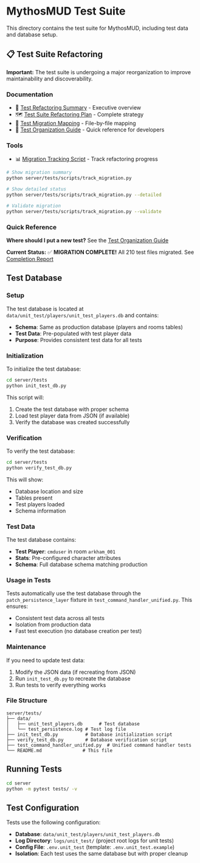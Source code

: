 # MythosMUD Test Suite

This directory contains the test suite for MythosMUD, including test data and database setup.

## 📋 Test Suite Refactoring

**Important:** The test suite is undergoing a major reorganization to improve maintainability and discoverability.

### Documentation
- 📖 [Test Refactoring Summary](../../docs/TEST_REFACTORING_SUMMARY.md) - Executive overview
- 🗺️ [Test Suite Refactoring Plan](../../docs/TEST_SUITE_REFACTORING_PLAN.md) - Complete strategy
- 📍 [Test Migration Mapping](../../docs/TEST_MIGRATION_MAPPING.md) - File-by-file mapping
- 🧭 [Test Organization Guide](./TEST_ORGANIZATION_GUIDE.md) - Quick reference for developers

### Tools
- 📊 [Migration Tracking Script](./scripts/track_migration.py) - Track refactoring progress

```bash
# Show migration summary
python server/tests/scripts/track_migration.py

# Show detailed status
python server/tests/scripts/track_migration.py --detailed

# Validate migration
python server/tests/scripts/track_migration.py --validate
```

### Quick Reference

**Where should I put a new test?** See the [Test Organization Guide](./TEST_ORGANIZATION_GUIDE.md)

**Current Status:** ✅ **MIGRATION COMPLETE!** All 210 test files migrated. See [Completion Report](../../docs/TEST_MIGRATION_COMPLETION_REPORT.md)

## Test Database

### Setup

The test database is located at `data/unit_test/players/unit_test_players.db` and contains:

- **Schema**: Same as production database (players and rooms tables)
- **Test Data**: Pre-populated with test player data
- **Purpose**: Provides consistent test data for all tests

### Initialization

To initialize the test database:

```bash
cd server/tests
python init_test_db.py
```

This script will:
1. Create the test database with proper schema
2. Load test player data from JSON (if available)
3. Verify the database was created successfully

### Verification

To verify the test database:

```bash
cd server/tests
python verify_test_db.py
```

This will show:
- Database location and size
- Tables present
- Test players loaded
- Schema information

### Test Data

The test database contains:

- **Test Player**: `cmduser` in room `arkham_001`
- **Stats**: Pre-configured character attributes
- **Schema**: Full database schema matching production

### Usage in Tests

Tests automatically use the test database through the `patch_persistence_layer` fixture in `test_command_handler_unified.py`. This ensures:

- Consistent test data across all tests
- Isolation from production data
- Fast test execution (no database creation per test)

### Maintenance

If you need to update test data:

1. Modify the JSON data (if recreating from JSON)
2. Run `init_test_db.py` to recreate the database
3. Run tests to verify everything works

### File Structure

```
server/tests/
├── data/
│   ├── unit_test_players.db      # Test database
│   └── test_persistence.log # Test log file
├── init_test_db.py          # Database initialization script
├── verify_test_db.py        # Database verification script
├── test_command_handler_unified.py  # Unified command handler tests
└── README.md               # This file
```

## Running Tests

```bash
cd server
python -m pytest tests/ -v
```

## Test Configuration

Tests use the following configuration:

- **Database**: `data/unit_test/players/unit_test_players.db`
- **Log Directory**: `logs/unit_test/` (project root logs for unit tests)
- **Config File**: `.env.unit_test` (template: `.env.unit_test.example`)
- **Isolation**: Each test uses the same database but with proper cleanup
